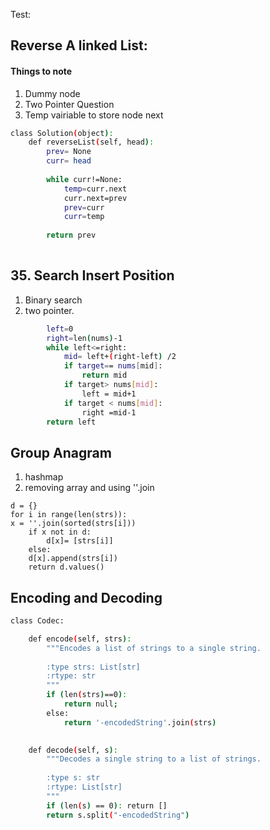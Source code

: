 Test:
## Reverse A linked List:
#### Things to note
1. Dummy node
3. Two Pointer Question
2. Temp vairiable to store node next
```bash
class Solution(object):
    def reverseList(self, head):
        prev= None
        curr= head
        
        while curr!=None:
            temp=curr.next
            curr.next=prev
            prev=curr
            curr=temp
            
        return prev
                 
```
## 35. Search Insert Position

1. Binary search
2. two pointer.
```bash
        left=0
        right=len(nums)-1
        while left<=right:
            mid= left+(right-left) /2 
            if target== nums[mid]:
                return mid
            if target> nums[mid]:
                left = mid+1
            if target < nums[mid]:
                right =mid-1 
        return left            

```
## Group Anagram
1. hashmap 
2. removing array and using ''.join
```
d = {}
for i in range(len(strs)):
x = ''.join(sorted(strs[i]))
    if x not in d:
        d[x]= [strs[i]]
    else:
    d[x].append(strs[i])
    return d.values()
```
     
## Encoding and Decoding
```bash
class Codec:

    def encode(self, strs):
        """Encodes a list of strings to a single string.
        
        :type strs: List[str]
        :rtype: str
        """
        if (len(strs)==0): 
            return null;
        else:
            return '-encodedString'.join(strs)
        

    def decode(self, s):
        """Decodes a single string to a list of strings.
        
        :type s: str
        :rtype: List[str]
        """
        if (len(s) == 0): return []
        return s.split("-encodedString")
        
```